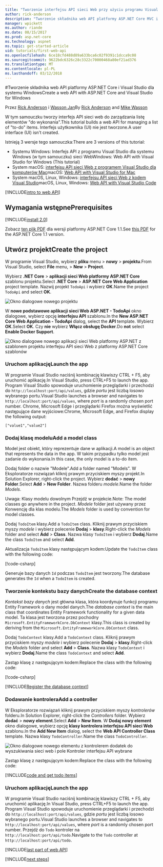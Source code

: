 ```yaml
---
title: "Tworzenie interfejsu API sieci Web przy użyciu programu Visual Studio i ASP.NET Core dla systemu Windows"
author: rick-anderson
description: "Tworzenie składnika web API platformy ASP.NET Core MVC i Visual Studio dla systemu Windows"
manager: wpickett
ms.author: riande
ms.date: 08/15/2017
ms.prod: asp.net-core
ms.technology: aspnet
ms.topic: get-started-article
uid: tutorials/first-web-api
ms.openlocfilehash: 6ce18cfd488d89a633bca6c02f9391c1dcca9c08
ms.sourcegitcommit: 9622bdc6326c28c3322c70000468a80ef21ad376
ms.translationtype: MT
ms.contentlocale: pl-PL
ms.lasthandoff: 03/12/2018
---
```

#<a name="create-a-web-api-with-aspnet-core-and-visual-studio-for-windows"></a><span data-ttu-id="40c08-103">Tworzenie składnika web API platformy ASP.NET Core i Visual Studio dla systemu Windows</span><span class="sxs-lookup"><span data-stu-id="40c08-103">Create a web API with ASP.NET Core and Visual Studio for Windows</span></span>

<span data-ttu-id="40c08-104">Przez [Rick Anderson](https://twitter.com/RickAndMSFT) i [Wasson Jan](https://github.com/mikewasson)</span><span class="sxs-lookup"><span data-stu-id="40c08-104">By [Rick Anderson](https://twitter.com/RickAndMSFT) and [Mike Wasson](https://github.com/mikewasson)</span></span>

<span data-ttu-id="40c08-105">W tym samouczku tworzy interfejs API sieci web do zarządzania listę elementów "do wykonania".</span><span class="sxs-lookup"><span data-stu-id="40c08-105">This tutorial builds a web API for managing a list of "to-do" items.</span></span> <span data-ttu-id="40c08-106">Interfejs użytkownika (UI) nie jest tworzone.</span><span class="sxs-lookup"><span data-stu-id="40c08-106">A user interface (UI) isn't created.</span></span>

<span data-ttu-id="40c08-107">Istnieją 3 wersje tego samouczka:</span><span class="sxs-lookup"><span data-stu-id="40c08-107">There are 3 versions of this tutorial:</span></span>

* <span data-ttu-id="40c08-108">Systemu Windows: Interfejs API z programu Visual Studio dla systemu Windows (w tym samouczku) sieci Web</span><span class="sxs-lookup"><span data-stu-id="40c08-108">Windows: Web API with Visual Studio for Windows (This tutorial)</span></span>
* <span data-ttu-id="40c08-109">System macOS: [interfejsu API sieci Web z programem Visual Studio dla komputerów Mac](xref:tutorials/first-web-api-mac)</span><span class="sxs-lookup"><span data-stu-id="40c08-109">macOS: [Web API with Visual Studio for Mac](xref:tutorials/first-web-api-mac)</span></span>
* <span data-ttu-id="40c08-110">System macOS, Linux, Windows: [interfejsu API sieci Web z kodem Visual Studio](xref:tutorials/web-api-vsc)</span><span class="sxs-lookup"><span data-stu-id="40c08-110">macOS, Linux, Windows: [Web API with Visual Studio Code](xref:tutorials/web-api-vsc)</span></span>

<!-- WARNING: The code AND images in this doc are used by uid: tutorials/web-api-vsc, tutorials/first-web-api-mac and tutorials/first-web-api. If you change any code/images in this tutorial, update uid: tutorials/web-api-vsc -->

[!INCLUDE[intro to web API](../includes/webApi/intro.md)]

## <a name="prerequisites"></a><span data-ttu-id="40c08-111">Wymagania wstępne</span><span class="sxs-lookup"><span data-stu-id="40c08-111">Prerequisites</span></span>

[!INCLUDE[install 2.0](../includes/install2.0.md)]

<span data-ttu-id="40c08-112">Zobacz [ten plik PDF](https://github.com/aspnet/Docs/blob/master/aspnetcore/tutorials/first-web-api/_static/_webAPI.pdf) dla wersji platformy ASP.NET Core 1.1.</span><span class="sxs-lookup"><span data-stu-id="40c08-112">See [this PDF](https://github.com/aspnet/Docs/blob/master/aspnetcore/tutorials/first-web-api/_static/_webAPI.pdf) for the ASP.NET Core 1.1 version.</span></span>

## <a name="create-the-project"></a><span data-ttu-id="40c08-113">Utwórz projekt</span><span class="sxs-lookup"><span data-stu-id="40c08-113">Create the project</span></span>

<span data-ttu-id="40c08-114">W programie Visual Studio, wybierz **pliku** menu > **nowy** > **projektu**.</span><span class="sxs-lookup"><span data-stu-id="40c08-114">From Visual Studio, select **File** menu, > **New** > **Project**.</span></span>

<span data-ttu-id="40c08-115">Wybierz **.NET Core** >  **aplikacji sieci Web platformy ASP.NET Core** szablonu projektu.</span><span class="sxs-lookup"><span data-stu-id="40c08-115">Select **.NET Core** >  **ASP.NET Core Web Application** project template.</span></span> <span data-ttu-id="40c08-116">Nazwij projekt `TodoApi` i wybierz **OK**.</span><span class="sxs-lookup"><span data-stu-id="40c08-116">Name the project `TodoApi` and select **OK**.</span></span>

![Okno dialogowe nowego projektu](first-web-api/_static/new-project.png)

<span data-ttu-id="40c08-118">W **nowe podstawowe aplikacji sieci Web ASP.NET - TodoApi** okno dialogowe, wybierz opcję **interfejsu API** szablonu.</span><span class="sxs-lookup"><span data-stu-id="40c08-118">In the **New ASP.NET Core Web Application - TodoApi** dialog, select the **API** template.</span></span> <span data-ttu-id="40c08-119">Wybierz **OK**.</span><span class="sxs-lookup"><span data-stu-id="40c08-119">Select **OK**.</span></span> <span data-ttu-id="40c08-120">Czy **nie** wybierz **Włącz obsługę Docker**.</span><span class="sxs-lookup"><span data-stu-id="40c08-120">Do **not** select **Enable Docker Support**.</span></span>

![Okno dialogowe nowego aplikacji sieci Web platformy ASP.NET z szablonem projektu interfejsu API sieci Web z platformy ASP.NET Core szablonów](first-web-api/_static/web-api-project.png)

### <a name="launch-the-app"></a><span data-ttu-id="40c08-122">Uruchom aplikację</span><span class="sxs-lookup"><span data-stu-id="40c08-122">Launch the app</span></span>

<span data-ttu-id="40c08-123">W programie Visual Studio naciśnij kombinację klawiszy CTRL + F5, aby uruchomić aplikację.</span><span class="sxs-lookup"><span data-stu-id="40c08-123">In Visual Studio, press CTRL+F5 to launch the app.</span></span> <span data-ttu-id="40c08-124">Program Visual Studio spowoduje uruchomienie przeglądarki i przechodzi do `http://localhost:port/api/values`, gdzie *portu* jest liczbą losowo wybranego portu.</span><span class="sxs-lookup"><span data-stu-id="40c08-124">Visual Studio launches a browser and navigates to `http://localhost:port/api/values`, where *port* is a randomly chosen port number.</span></span> <span data-ttu-id="40c08-125">Chrome, Microsoft Edge i przeglądarki Firefox można wyświetlić następujące dane wyjściowe:</span><span class="sxs-lookup"><span data-stu-id="40c08-125">Chrome, Microsoft Edge, and Firefox display the following output:</span></span>

```
["value1","value2"]
```

### <a name="add-a-model-class"></a><span data-ttu-id="40c08-126">Dodaj klasę modelu</span><span class="sxs-lookup"><span data-stu-id="40c08-126">Add a model class</span></span>

<span data-ttu-id="40c08-127">Model jest obiekt, który reprezentuje dane w aplikacji.</span><span class="sxs-lookup"><span data-stu-id="40c08-127">A model is an object that represents the data in the app.</span></span> <span data-ttu-id="40c08-128">W takim przypadku tylko model jest zadanie do wykonania.</span><span class="sxs-lookup"><span data-stu-id="40c08-128">In this case, the only model is a to-do item.</span></span>

<span data-ttu-id="40c08-129">Dodaj folder o nazwie "Modele".</span><span class="sxs-lookup"><span data-stu-id="40c08-129">Add a folder named "Models".</span></span> <span data-ttu-id="40c08-130">W Eksploratorze rozwiązań kliknij prawym przyciskiem myszy projekt.</span><span class="sxs-lookup"><span data-stu-id="40c08-130">In Solution Explorer, right-click the project.</span></span> <span data-ttu-id="40c08-131">Wybierz **dodać** > **nowy Folder**.</span><span class="sxs-lookup"><span data-stu-id="40c08-131">Select **Add** > **New Folder**.</span></span> <span data-ttu-id="40c08-132">Nazwa folderu *modele*.</span><span class="sxs-lookup"><span data-stu-id="40c08-132">Name the folder *Models*.</span></span>

<span data-ttu-id="40c08-133">Uwaga: Klasy modelu dowolnym Przejdź w projekcie.</span><span class="sxs-lookup"><span data-stu-id="40c08-133">Note: The model classes go anywhere in the project.</span></span> <span data-ttu-id="40c08-134">*Modele* folder jest używany przez Konwencję dla klas modelu.</span><span class="sxs-lookup"><span data-stu-id="40c08-134">The *Models* folder is used by convention for model classes.</span></span>

<span data-ttu-id="40c08-135">Dodaj `TodoItem` klasy.</span><span class="sxs-lookup"><span data-stu-id="40c08-135">Add a `TodoItem` class.</span></span> <span data-ttu-id="40c08-136">Kliknij prawym przyciskiem myszy *modele* i wybierz polecenie **Dodaj** > **klasy**.</span><span class="sxs-lookup"><span data-stu-id="40c08-136">Right-click the *Models* folder and select **Add** > **Class**.</span></span> <span data-ttu-id="40c08-137">Nazwa klasy `TodoItem` i wybierz **Dodaj**.</span><span class="sxs-lookup"><span data-stu-id="40c08-137">Name the class `TodoItem` and select **Add**.</span></span>

<span data-ttu-id="40c08-138">Aktualizacja `TodoItem` klasy następującym kodem:</span><span class="sxs-lookup"><span data-stu-id="40c08-138">Update the `TodoItem` class with the following code:</span></span>

[!code-csharp[](first-web-api/sample/TodoApi/Models/TodoItem.cs)]

<span data-ttu-id="40c08-139">Generuje bazy danych `Id` podczas `TodoItem` jest tworzony.</span><span class="sxs-lookup"><span data-stu-id="40c08-139">The database generates the `Id` when a `TodoItem` is created.</span></span>

### <a name="create-the-database-context"></a><span data-ttu-id="40c08-140">Tworzenie kontekstu bazy danych</span><span class="sxs-lookup"><span data-stu-id="40c08-140">Create the database context</span></span>

<span data-ttu-id="40c08-141">*Kontekst bazy danych* jest główna klasa, która koordynuje funkcji programu Entity Framework o dany model danych.</span><span class="sxs-lookup"><span data-stu-id="40c08-141">The *database context* is the main class that coordinates Entity Framework functionality for a given data model.</span></span> <span data-ttu-id="40c08-142">Ta klasa jest tworzona przez pochodny `Microsoft.EntityFrameworkCore.DbContext` klasy.</span><span class="sxs-lookup"><span data-stu-id="40c08-142">This class is created by deriving from the `Microsoft.EntityFrameworkCore.DbContext` class.</span></span>

<span data-ttu-id="40c08-143">Dodaj `TodoContext` klasy.</span><span class="sxs-lookup"><span data-stu-id="40c08-143">Add a `TodoContext` class.</span></span> <span data-ttu-id="40c08-144">Kliknij prawym przyciskiem myszy *modele* i wybierz polecenie **Dodaj** > **klasy**.</span><span class="sxs-lookup"><span data-stu-id="40c08-144">Right-click the *Models* folder and select **Add** > **Class**.</span></span> <span data-ttu-id="40c08-145">Nazwa klasy `TodoContext` i wybierz **Dodaj**.</span><span class="sxs-lookup"><span data-stu-id="40c08-145">Name the class `TodoContext` and select **Add**.</span></span>

<span data-ttu-id="40c08-146">Zastąp klasę z następującym kodem:</span><span class="sxs-lookup"><span data-stu-id="40c08-146">Replace the class with the following code:</span></span>

[!code-csharp[](first-web-api/sample/TodoApi/Models/TodoContext.cs)]

[!INCLUDE[Register the database context](../includes/webApi/register_dbContext.md)]

### <a name="add-a-controller"></a><span data-ttu-id="40c08-147">Dodawanie kontrolera</span><span class="sxs-lookup"><span data-stu-id="40c08-147">Add a controller</span></span>

<span data-ttu-id="40c08-148">W Eksploratorze rozwiązań kliknij prawym przyciskiem myszy *kontrolerów* folderu.</span><span class="sxs-lookup"><span data-stu-id="40c08-148">In Solution Explorer, right-click the *Controllers* folder.</span></span> <span data-ttu-id="40c08-149">Wybierz **dodać** > **nowy element**.</span><span class="sxs-lookup"><span data-stu-id="40c08-149">Select **Add** > **New Item**.</span></span> <span data-ttu-id="40c08-150">W **Dodaj nowy element** okno dialogowe, wybierz opcję **klasy kontrolera interfejsu API sieci Web** szablonu.</span><span class="sxs-lookup"><span data-stu-id="40c08-150">In the **Add New Item** dialog, select the **Web API Controller Class** template.</span></span> <span data-ttu-id="40c08-151">Nazwa klasy `TodoController`.</span><span class="sxs-lookup"><span data-stu-id="40c08-151">Name the class `TodoController`.</span></span>

![Okno dialogowe nowego elementu z kontrolerem dodatek do wyszukiwania sieci web i pole Kontroler interfejsu API wybrane](first-web-api/_static/new_controller.png)

<span data-ttu-id="40c08-153">Zastąp klasę z następującym kodem:</span><span class="sxs-lookup"><span data-stu-id="40c08-153">Replace the class with the following code:</span></span>

[!INCLUDE[code and get todo items](../includes/webApi/getTodoItems.md)]

### <a name="launch-the-app"></a><span data-ttu-id="40c08-154">Uruchom aplikację</span><span class="sxs-lookup"><span data-stu-id="40c08-154">Launch the app</span></span>

<span data-ttu-id="40c08-155">W programie Visual Studio naciśnij kombinację klawiszy CTRL + F5, aby uruchomić aplikację.</span><span class="sxs-lookup"><span data-stu-id="40c08-155">In Visual Studio, press CTRL+F5 to launch the app.</span></span> <span data-ttu-id="40c08-156">Program Visual Studio spowoduje uruchomienie przeglądarki i przechodzi do `http://localhost:port/api/values`, gdzie *portu* jest liczbą losowo wybranego portu.</span><span class="sxs-lookup"><span data-stu-id="40c08-156">Visual Studio launches a browser and navigates to `http://localhost:port/api/values`, where *port* is a randomly chosen port number.</span></span> <span data-ttu-id="40c08-157">Przejdź do `Todo` kontroler na `http://localhost:port/api/todo`.</span><span class="sxs-lookup"><span data-stu-id="40c08-157">Navigate to the `Todo` controller at `http://localhost:port/api/todo`.</span></span>

[!INCLUDE[last part of web API](../includes/webApi/end.md)]

[!INCLUDE[next steps](../includes/webApi/next.md)]

